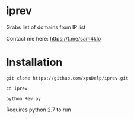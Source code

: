 # iprev
Grabs list of domains from IP list

Contact me here: https://t.me/sam4klo

# Installation

```
git clone https://github.com/xpuDelp/iprev.git

cd iprev

python Rev.py
```

Requires python 2.7 to run

